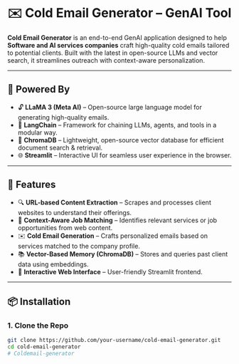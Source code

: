 # ✉️ Cold Email Generator – GenAI Tool

**Cold Email Generator** is an end-to-end GenAI application designed to help **Software and AI services companies** craft high-quality cold emails tailored to potential clients. Built with the latest in open-source LLMs and vector search, it streamlines outreach with context-aware personalization.

---

## 🧠 Powered By

- 🔓 **LLaMA 3 (Meta AI)** – Open-source large language model for generating high-quality emails.
- 🧩 **LangChain** – Framework for chaining LLMs, agents, and tools in a modular way.
- 🧠 **ChromaDB** – Lightweight, open-source vector database for efficient document search & retrieval.
- 🌐 **Streamlit** – Interactive UI for seamless user experience in the browser.

---

## 🚀 Features

- 🔍 **URL-based Content Extraction** – Scrapes and processes client websites to understand their offerings.
- 🧠 **Context-Aware Job Matching** – Identifies relevant services or job opportunities from web content.
- ✉️ **Cold Email Generation** – Crafts personalized emails based on services matched to the company profile.
- 📚 **Vector-Based Memory (ChromaDB)** – Stores and queries past client data using embeddings.
- 💬 **Interactive Web Interface** – User-friendly Streamlit frontend.

---

## 📦 Installation

### 1. Clone the Repo

```bash
git clone https://github.com/your-username/cold-email-generator.git
cd cold-email-generator
#   C o l d e m a i l - g e n e r a t o r  
 